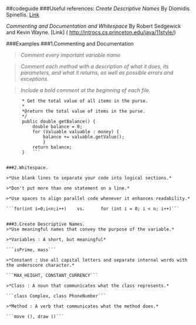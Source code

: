 ##codeguide
###Useful references:
*Create Descriptive Names* By Diomidis Spinellis. [Link](
http://www.informit.com/articles/article.aspx?p=2223710 )

*Commenting and Documentation and Whitespace* By Robert Sedgewick and Kevin Wayne. [Link] (
http://introcs.cs.princeton.edu/java/11style/)


###Examples
###1.Commenting and Documentation 
>*Comment every important variable name*

>*Comment each method with a description of what it does, its parameters, and what it returns, as well as possible errors and exceptions.*

>*Include a bold comment at the beginning of each file.*

   ```  /**
         * Get the total value of all items in the purse.
         *
         *@return the total value of items in the purse.
         */
	     public double getBalance() {
	         double balance = 0;
	         for (Valuable valuable : money) {
	             balance += valuable.getValue();
                 }
	         return balance;
	     }   ```


###2.Whitespace.

>*Use blank lines to separate your code into logical sections.*

>*Don't put more than one statement on a line.*

>*Use spaces to align parallel code whenever it enhances readability.*

```for(int i=0;i<n;i++)    vs.      for (int i = 0; i < n; i++)```


###3.Create Descriptive Names.
>*Use meaningful names that convey the purpose of the variable.*

>*Variables : A short, but meaningful*

```isPrime, mass```

>*Constant : Use all capital letters and separate internal words with the underscore character.*

```MAX_HEIGHT, CONSTANT_CURRENCY```

>*Class : A noun that communicates what the class represents.*

```class Complex, class PhoneNumber```

>*Method : A verb that communicates what the method does.*

```move (), draw ()```
